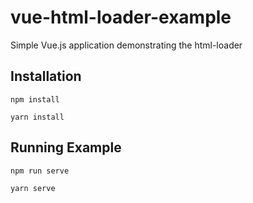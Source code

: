 # vue-html-loader-example
Simple Vue.js application demonstrating the html-loader

## Installation
`npm install`

`yarn install`

## Running Example
`npm run serve`

`yarn serve`